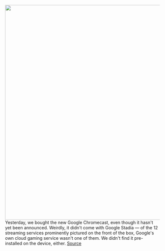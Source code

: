 <img src='https://cdn.vox-cdn.com/thumbor/hv8ZDvO6C72zzhBxC4MJFcrSgi4=/0x0:2040x1360/1200x800/filters:focal(857x517:1183x843)/cdn.vox-cdn.com/uploads/chorus_image/image/67554604/stadia_verge_new_chromecast.0.jpg' width='700px' /><br/>
Yesterday, we bought the new Google Chromecast, even though it hasn't yet been announced. Weirdly, it didn't come with Google Stadia — of the 12 streaming services prominently pictured on the front of the box, Google's own cloud gaming service wasn't one of them. We didn't find it pre-installed on the device, either.
<a href='https://www.theverge.com/2020/9/29/21494161/google-chromecast-stadia-cloud-gaming-streaming-support'> Source <a/>